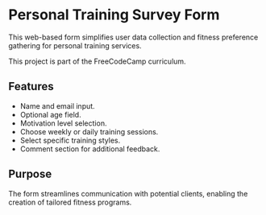 # Personal Training Survey Form

This web-based form simplifies user data collection and fitness preference gathering for personal training services. 

This project is part of the FreeCodeCamp curriculum.

## Features

- Name and email input.
- Optional age field.
- Motivation level selection.
- Choose weekly or daily training sessions.
- Select specific training styles.
- Comment section for additional feedback.

## Purpose

The form streamlines communication with potential clients, enabling the creation of tailored fitness programs.
